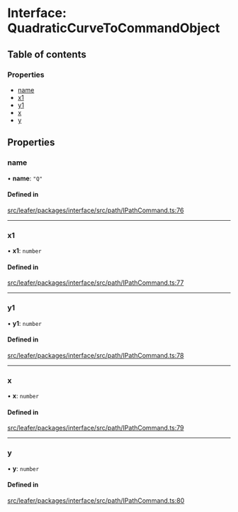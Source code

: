 # Interface: QuadraticCurveToCommandObject

## Table of contents

### Properties

- [name](QuadraticCurveToCommandObject.md#name)
- [x1](QuadraticCurveToCommandObject.md#x1)
- [y1](QuadraticCurveToCommandObject.md#y1)
- [x](QuadraticCurveToCommandObject.md#x)
- [y](QuadraticCurveToCommandObject.md#y)

## Properties

### name

• **name**: ``"Q"``

#### Defined in

[src/leafer/packages/interface/src/path/IPathCommand.ts:76](https://github.com/leaferjs/leafer/blob/c0a3cd1f6ba179c1348a90558ab02097cb535d9a/packages/interface/src/path/IPathCommand.ts#L76)

___

### x1

• **x1**: `number`

#### Defined in

[src/leafer/packages/interface/src/path/IPathCommand.ts:77](https://github.com/leaferjs/leafer/blob/c0a3cd1f6ba179c1348a90558ab02097cb535d9a/packages/interface/src/path/IPathCommand.ts#L77)

___

### y1

• **y1**: `number`

#### Defined in

[src/leafer/packages/interface/src/path/IPathCommand.ts:78](https://github.com/leaferjs/leafer/blob/c0a3cd1f6ba179c1348a90558ab02097cb535d9a/packages/interface/src/path/IPathCommand.ts#L78)

___

### x

• **x**: `number`

#### Defined in

[src/leafer/packages/interface/src/path/IPathCommand.ts:79](https://github.com/leaferjs/leafer/blob/c0a3cd1f6ba179c1348a90558ab02097cb535d9a/packages/interface/src/path/IPathCommand.ts#L79)

___

### y

• **y**: `number`

#### Defined in

[src/leafer/packages/interface/src/path/IPathCommand.ts:80](https://github.com/leaferjs/leafer/blob/c0a3cd1f6ba179c1348a90558ab02097cb535d9a/packages/interface/src/path/IPathCommand.ts#L80)
